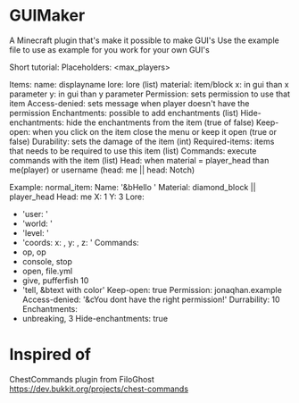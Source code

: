 # GUIMaker
A Minecraft plugin that's make it possible to make GUI's
Use the example file to use as example for you work for your own GUI's

Short tutorial:
Placeholders:
<player>
<world>
<online>
<level>
<exp>
<ip>
<max_players>
<uuid>
<x>
<y>
<z>

Items:
name: displayname
lore: lore (list)
material: item/block
x: in gui than x parameter
y: in gui than y parameter
Permission: sets permission to use that item
Access-denied: sets message when player doesn't have the permission
Enchantments: possible to add enchantments (list)
Hide-enchantments: hide the enchantments from the item (true of false)
Keep-open: when you click on the item close the menu or keep it open (true or false)
Durability: sets the damage of the item (int)
Required-items: items that needs to be required to use this item (list)
Commands: execute commands with the item (list)
Head: when material = player_head than me(player) or username (head: me || head: Notch)

Example:
normal_item:
  Name: '&bHello <player>'
  Material: diamond_block || player_head
  Head: me
  X: 1
  Y: 3
  Lore:
  - 'user: <player>'
  - 'world: <world>'
  - 'level: <level>'
  - 'coords: x: <x>, y: <y>, z: <z>'
  Commands:
  - op, op <player>
  - console, stop
  - open, file.yml
  - give, pufferfish 10
  - 'tell, &btext with color'
  Keep-open: true
  Permission: jonaqhan.example
  Access-denied: '&cYou dont have the right permission!'
  Durrability: 10
  Enchantments:
  - unbreaking, 3
  Hide-enchantments: true
 


# Inspired of
ChestCommands plugin from FiloGhost
https://dev.bukkit.org/projects/chest-commands

